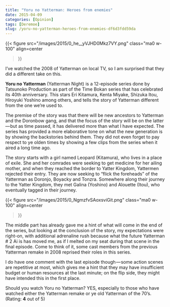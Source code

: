 ```yaml
---
title: "Yoru no Yatterman: Heroes from enemies"
date: 2015-04-09
categories: [Opinion]
tags: [Deremoe]
slug: /yoru-no-yatterman-heroes-from-enemies-df6d3fdd59da
---
```


{{< figure
  src="/images/2015/0_he__yVJHD0Mkz7VY.png"
  class="ma0 w-100"
  align=center
>}}

I’ve watched the 2008 of Yatterman on local TV, so I am surprised that they did a different take on this.

**Yoru no Yatterman** (Yatterman Night) is a 12-episode series done by Tatsunoko Production as part of the Time Bokan series that has celebrated its 40th anniversary. This stars Eri Kitamura, Kenta Miyake, Shizuka Itou, Hiroyuki Yoshino among others, and tells the story of Yatterman different from the one we’re used to.

The premise of the story was that there will be new ancestors to Yatterman and the Doronbow gang, and that the focus of the story will be on the latter — but as time passed, it has delivered more than what I have expected. The series has provided a more elaborative tone on what the new generation is by showing the backstories behind them. They did not even forget to pay respect to ye olden times by showing a few clips from the series when it aired a long time ago.

The story starts with a girl named Leopard (Kitamura), who lives in a place of exile. She and her comrades were seeking to get medicine for her ailing mother, and when they reached the border to Yatter Kingdom, Yattermen rejected their entry. They are now seeking to “flick the foreheads” of the Yatterman as Doronjo, Boyacky and Tonzra. Somewhere along their journey to the Yatter Kingdom, they met Galina (Yoshino) and Alouette (Itou), who eventually tagged in their journey.

{{< figure
  src="/images/2015/0_NgmzfvSAoxsviGit.png"
  class="ma0 w-100"
  align=center
>}}

The middle part has already gave me a hint of what will come in the end of the series, but looking at the conclusion of the story, my expectations were right-on, with additional adrenaline rush because what the future Yatterman # 2 Ai is has moved me, as if I melted on my seat during that scene in the final episode. Come to think of it, some cast members from the previous Yatterman remake in 2008 reprised their roles in this series.

I do have one comment with the last episode though — some action scenes are repetitive at most, which gives me a hint that they may have insufficient budget or human resources at the last minute; on the flip side, they might have intended this in the first place.

Should you watch Yoru no Yatterman? YES, especially to those who have watched either the Yatterman remake or ye old Yatterman of the 70’s. (Rating: **4** out of 5)
